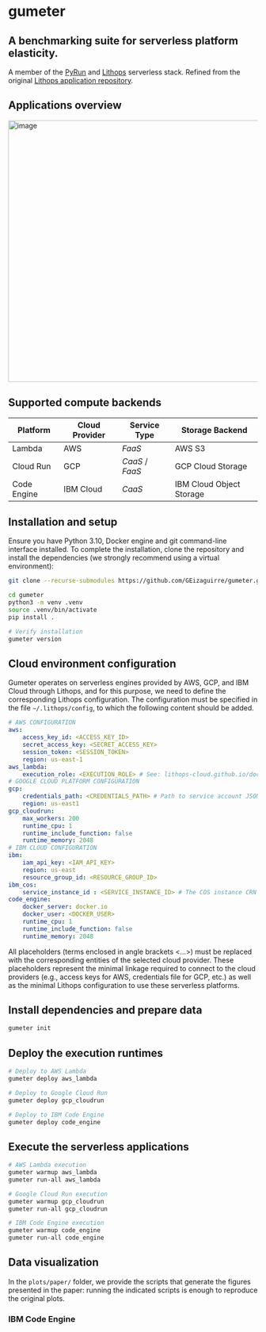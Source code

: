 # gumeter

##  A benchmarking suite for serverless platform elasticity.

A member of the [PyRun](https://pyrun.cloud/) and [Lithops](https://lithops-cloud.github.io/) serverless stack. Refined from the original [Lithops application repository](https://github.com/lithops-cloud/applications).

## Applications overview
<img width="1112" height="528" alt="image" src="https://github.com/user-attachments/assets/fed5112e-5a68-4959-922a-9b58ecce4596" />

## Supported compute backends
| Platform     | Cloud Provider | Service Type     | Storage Backend            |
|--------------|----------------|------------------|----------------------------|
| Lambda       | AWS            | *FaaS*           | AWS S3                     |
| Cloud Run    | GCP            | *CaaS* / *FaaS*  | GCP Cloud Storage          |
| Code Engine  | IBM Cloud      | *CaaS*           | IBM Cloud Object Storage   |

## Installation and setup 
Ensure you have Python 3.10, Docker engine and git command-line interface installed. To complete the installation, clone the repository and install the dependencies (we strongly recommend using a virtual environment):

```bash
git clone --recurse-submodules https://github.com/GEizaguirre/gumeter.git

cd gumeter
python3 -m venv .venv
source .venv/bin/activate
pip install .

# Verify installation
gumeter version
```

## Cloud environment configuration 
Gumeter operates on serverless engines provided by AWS, GCP, and IBM Cloud through Lithops, and for this purpose, we need to define the corresponding Lithops configuration. The configuration must be specified in the file `∼/.lithops/config`, to which the following content should be added.

```yaml
# AWS CONFIGURATION
aws:
    access_key_id: <ACCESS_KEY_ID>
    secret_access_key: <SECRET_ACCESS_KEY>
    session_token: <SESSION_TOKEN>
    region: us-east-1
aws_lambda:
    execution_role: <EXECUTION_ROLE> # See: lithops-cloud.github.io/docs/source/compute_config/aws_lambda.html
# GOOGLE CLOUD PLATFORM CONFIGURATION
gcp:
    credentials_path: <CREDENTIALS_PATH> # Path to service account JSON
    region: us-east1
gcp_cloudrun:
    max_workers: 200
    runtime_cpu: 1
    runtime_include_function: false
    runtime_memory: 2048
# IBM CLOUD CONFIGURATION
ibm:
    iam_api_key: <IAM_API_KEY>
    region: us-east
    resource_group_id: <RESOURCE_GROUP_ID>
ibm_cos:
    service_instance_id : <SERVICE_INSTANCE_ID> # The COS instance CRN
code_engine:
    docker_server: docker.io
    docker_user: <DOCKER_USER>
    runtime_cpu: 1
    runtime_include_function: false
    runtime_memory: 2048
```
All placeholders (terms enclosed in angle brackets <...>) must be replaced with the corresponding entities of the selected cloud provider. These placeholders represent the minimal linkage required to connect to the cloud providers (e.g., access keys for AWS, credentials file for GCP, etc.) as well as the minimal Lithops configuration to use these serverless platforms.

## Install dependencies and prepare data
```bash
gumeter init
```

## Deploy the execution runtimes
```bash
# Deploy to AWS Lambda
gumeter deploy aws_lambda

# Deploy to Google Cloud Run
gumeter deploy gcp_cloudrun

# Deploy to IBM Code Engine
gumeter deploy code_engine
```

## Execute the serverless applications
```bash
# AWS Lambda execution
gumeter warmup aws_lambda
gumeter run-all aws_lambda

# Google Cloud Run execution
gumeter warmup gcp_cloudrun
gumeter run-all gcp_cloudrun

# IBM Code Engine execution
gumeter warmup code_engine
gumeter run-all code_engine
```

## Data visualization
In the `plots/paper/` folder, we provide the scripts that generate the figures presented in the paper: running the indicated scripts is enough to reproduce the original plots.

### IBM Code Engine
